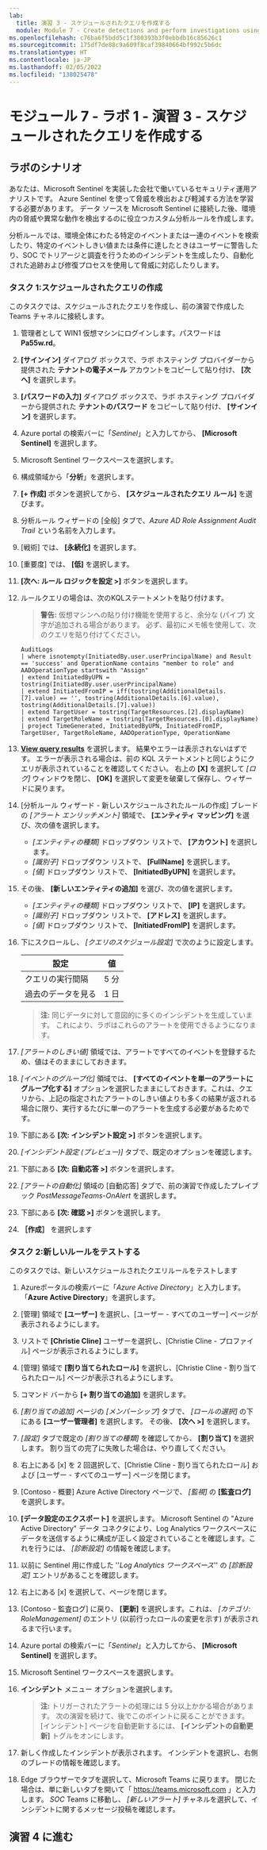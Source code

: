 ```yaml
---
lab:
  title: 演習 3 - スケジュールされたクエリを作成する
  module: Module 7 - Create detections and perform investigations using Microsoft Sentinel
ms.openlocfilehash: c76ba6f5bdd5c1f380393b3f0ebbdb16c85626c1
ms.sourcegitcommit: 175df7de88c9a609f8caf39840664bf992c5b6dc
ms.translationtype: HT
ms.contentlocale: ja-JP
ms.lasthandoff: 02/05/2022
ms.locfileid: "138025478"
---
```

# <a name="module-7---lab-1---exercise-3---create-a-scheduled-query"></a>モジュール 7 - ラボ 1 - 演習 3 - スケジュールされたクエリを作成する

## <a name="lab-scenario"></a>ラボのシナリオ

あなたは、Microsoft Sentinel を実装した会社で働いているセキュリティ運用アナリストです。 Azure Sentinel を使って脅威を検出および軽減する方法を学習する必要があります。 データ ソースを Microsoft Sentinel に接続した後、環境内の脅威や異常な動作を検出するのに役立つカスタム分析ルールを作成します。

分析ルールでは、環境全体にわたる特定のイベントまたは一連のイベントを検索したり、特定のイベントしきい値または条件に達したときはユーザーに警告したり、SOC でトリアージと調査を行うためのインシデントを生成したり、自動化された追跡および修復プロセスを使用して脅威に対応したりします。


### <a name="task-1-create-a-scheduled-query"></a>タスク 1:スケジュールされたクエリの作成

このタスクでは、スケジュールされたクエリを作成し、前の演習で作成した Teams チャネルに接続します。

1. 管理者として WIN1 仮想マシンにログインします。パスワードは **Pa55w.rd**。  

1. **[サインイン]** ダイアログ ボックスで、ラボ ホスティング プロバイダーから提供された **テナントの電子メール** アカウントをコピーして貼り付け、 **[次へ]** を選択します。

1. **[パスワードの入力]** ダイアログ ボックスで、ラボ ホスティング プロバイダーから提供された **テナントのパスワード** をコピーして貼り付け、 **[サインイン]** を選択します。

1. Azure portal の検索バーに「*Sentinel*」と入力してから、 **[Microsoft Sentinel]** を選択します。

1. Microsoft Sentinel ワークスペースを選択します。

1. 構成領域から「**分析**」を選択します。

1. **[+ 作成]** ボタンを選択してから、 **[スケジュールされたクエリ ルール]** を選びます。

1. 分析ルール ウィザードの [全般] タブで、*Azure AD Role Assignment Audit Trail* という名前を入力します。

1. [戦術] では、 **[永続化]** を選択します。

1. [重要度] では、 **[低]** を選択します。

1. **[次へ: ルール ロジックを設定 >]** ボタンを選択します。

1. ルールクエリの場合は、次のKQLステートメントを貼り付けます。

    >**警告:** 仮想マシンへの貼り付け機能を使用すると、余分な (パイプ) 文字が追加される場合があります。 必ず、最初にメモ帳を使用して、次のクエリを貼り付けてください。

    ```KQL
    AuditLogs  
    | where isnotempty(InitiatedBy.user.userPrincipalName) and Result == 'success' and OperationName contains "member to role" and AADOperationType startswith "Assign"
    | extend InitiatedByUPN = tostring(InitiatedBy.user.userPrincipalName)
    | extend InitiatedFromIP = iff(tostring(AdditionalDetails.[7].value) == '', tostring(AdditionalDetails.[6].value), tostring(AdditionalDetails.[7].value))
    | extend TargetUser = tostring(TargetResources.[2].displayName)
    | extend TargetRoleName = tostring(TargetResources.[0].displayName)
    | project TimeGenerated, InitiatedByUPN, InitiatedFromIP, TargetUser, TargetRoleName, AADOperationType, OperationName
    ```

1. **[View query results](クエリ結果の表示)** を選択します。 結果やエラーは表示されないはずです。 エラーが表示される場合は、前の KQL ステートメントと同じようにクエリが表示されていることを確認してください。 右上の **[X]** を選択して *[ログ]* ウィンドウを閉じ、 **[OK]** を選択して変更を破棄して保存し、ウィザードに戻ります。

1. [分析ルール ウィザード - 新しいスケジュールされたルールの作成] ブレードの *[アラート エンリッチメント]* 領域で、 **[エンティティ マッピング]** を選び、次の値を選択します。 

    - *[エンティティの種類]* ドロップダウン リストで、 **[アカウント]** を選択します。
    - *[識別子]* ドロップダウン リストで、 **[FullName]** を選択します。
    - *[値]* ドロップダウン リストで、 **[InitiatedByUPN]** を選択します。

1. その後、 **[新しいエンティティの追加]** を選び、次の値を選択します。

    - *[エンティティの種類]* ドロップダウン リストで、 **[IP]** を選択します。
    - *[識別子]* ドロップダウン リストで、 **[アドレス]** を選択します。
    - *[値]* ドロップダウン リストで、 **[InitiatedFromIP]** を選択します。

1. 下にスクロールし、 *[クエリのスケジュール設定]* で次のように設定します。

    |設定|値|
    |---|---|
    |クエリの実行間隔|5 分|
    |過去のデータを見る|1 日|

    >**注:**  同じデータに対して意図的に多くのインシデントを生成しています。 これにより、ラボはこれらのアラートを使用できるようになります。

1. *[アラートのしきい値]* 領域では、アラートですべてのイベントを登録するため、値はそのままにしておきます。

1. *[イベントのグループ化]* 領域では、 **[すべてのイベントを単一のアラートにグループ化する]** オプションを選択したままにしておきます。これは、クエリから、上記の指定されたアラートのしきい値よりも多くの結果が返される場合に限り、実行するたびに単一のアラートを生成する必要があるためです。

1. 下部にある **[次: インシデント設定 >]** ボタンを選択します。 

1. *[インシデント設定 (プレビュー)]* タブで、既定のオプションを確認します。

1. 下部にある **[次: 自動応答 >]** ボタンを選択します。

1. *[アラートの自動化]* 領域の [自動応答] タブで、前の演習で作成したプレイブック *PostMessageTeams-OnAlert* を選択します。

1. 下部にある **[次: 確認 >]** ボタンを選択します。
  
1. **［作成］** を選択します


### <a name="task-2-test-our-new-rule"></a>タスク 2:新しいルールをテストする

このタスクでは、新しいスケジュールされたクエリルールをテストします

1. Azureポータルの検索バーに「*Azure Active Directory*」と入力します。 「**Azure Active Directory**」を選択します。

1. [管理] 領域で **[ユーザー]** を選択し、[ユーザー - すべてのユーザー] ページが表示されるようにします。

1. リストで **[Christie Cline]** ユーザーを選択し、[Christie Cline - プロファイル] ページが表示されるようにします。

1. [管理] 領域で **[割り当てられたロール]** を選択し、[Christie Cline - 割り当てられたロール] ページが表示されるようにします。

1. コマンド バーから **[+ 割り当ての追加]** を選択します。

1. *[割り当ての追加]* ページの *[メンバーシップ]* タブで、 *[ロールの選択]* の下にある **[ユーザー管理者]** を選択します。 その後、 **[次へ >]** を選択します。

1. *[設定]* タブで既定の *[割り当ての種類]* を確認してから、 **[割り当て]** を選択します。 割り当ての完了に失敗した場合は、やり直してください。

1. 右上にある [x] を 2 回選択して、[Christie Cline - 割り当てられたロール] および [ユーザー - すべてのユーザー] ページを閉じます。

1. [Contoso - 概要] Azure Active Directory ページで、 *[監視]* の **[監査ログ]** を選択します。

1. **[データ設定のエクスポート]** を選択します。 Microsoft Sentinel の "Azure Active Directory" データ コネクタにより、Log Analytics ワークスペースにデータを送信するように構成が正しく設定されていることを確認します。これを行うには、 *[診断設定]* の情報を確認します。

1. 以前に Sentinel 用に作成した ''*Log Analytics ワークスペース*'' の *[診断設定]* エントリがあることを確認します。

1. 右上にある [x] を選択して、ページを閉じます。

1. [Contoso - 監査ログ] に戻り、 **[更新]** を選択します。これは、 *[カテゴリ: RoleManagement]* のエントリ (以前行ったロールの変更を示す) が表示されるまで行います。

1. Azure portal の検索バーに「*Sentinel*」と入力してから、 **[Microsoft Sentinel]** を選択します。

1. Microsoft Sentinel ワークスペースを選択します。

1. **インシデント** メニュー オプションを選択します。

    >**注:**  トリガーされたアラートの処理には 5 分以上かかる場合があります。 次の演習を続けて、後でこのポイントに戻ることができます。 [インシデント] ページを自動更新するには、 **[インシデントの自動更新]** トグルをオンにします。

1. 新しく作成したインシデントが表示されます。 インシデントを選択し、右側のブレードの情報を確認します。

1. Edge ブラウザーでタブを選択して、Microsoft Teams に戻ります。 閉じた場合は、単に新しいタブを開いて「 https://teams.microsoft.com 」と入力します。 *SOC* Teams に移動し、 *[新しいアラート]* チャネルを選択して、インシデントに関するメッセージ投稿を確認します。

## <a name="proceed-to-exercise-4"></a>演習 4 に進む
